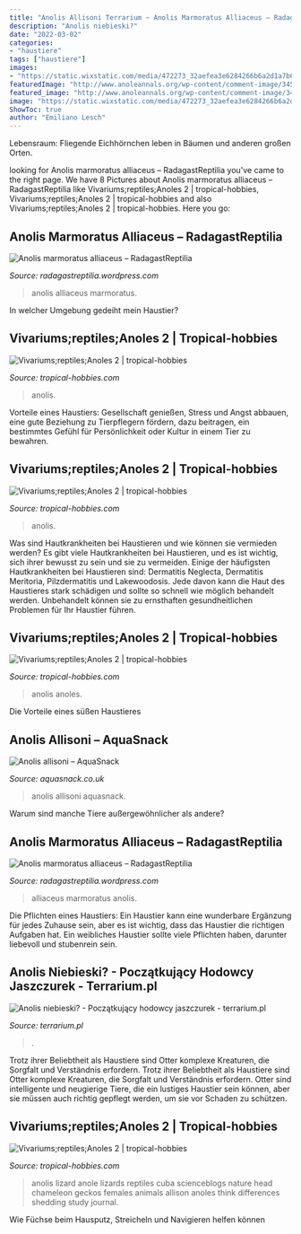 ```yaml
---
title: "Anolis Allisoni Terrarium ~ Anolis Marmoratus Alliaceus – Radagastreptilia"
description: "Anolis niebieski?"
date: "2022-03-02"
categories:
- "haustiere"
tags: ["haustiere"]
images:
- "https://static.wixstatic.com/media/472273_32aefea3e6284266b6a2d1a7b6c41d6b~mv2.jpg/v1/fill/w_600,h_421,al_c,q_80,usm_0.66_1.00_0.01/472273_32aefea3e6284266b6a2d1a7b6c41d6b~mv2.jpg"
featuredImage: "http://www.anoleannals.org/wp-content/comment-image/3459.jpg"
featured_image: "http://www.anoleannals.org/wp-content/comment-image/3459.jpg"
image: "https://static.wixstatic.com/media/472273_32aefea3e6284266b6a2d1a7b6c41d6b~mv2.jpg/v1/fill/w_600,h_421,al_c,q_80,usm_0.66_1.00_0.01/472273_32aefea3e6284266b6a2d1a7b6c41d6b~mv2.jpg"
ShowToc: true
author: "Emiliano Lesch"
---
```



Lebensraum: Fliegende Eichhörnchen leben in Bäumen und anderen großen Orten.

	

		
looking for Anolis marmoratus alliaceus – RadagastReptilia you've came to the right page. We have 8 Pictures about Anolis marmoratus alliaceus – RadagastReptilia like Vivariums;reptiles;Anoles 2 | tropical-hobbies, Vivariums;reptiles;Anoles 2 | tropical-hobbies and also Vivariums;reptiles;Anoles 2 | tropical-hobbies. Here you go:
		
    
## Anolis Marmoratus Alliaceus – RadagastReptilia

<img loading=lazy src="https://radagastreptilia.files.wordpress.com/2018/03/p1120999.jpg" onerror="this.onerror=null;this.src='https://tse1.mm.bing.net/th?id=OIP.meB9ycF9FvAolykcCaREsAHaFj&amp;pid=15.1';" alt="Anolis marmoratus alliaceus – RadagastReptilia">

_Source: radagastreptilia.wordpress.com_

>anolis alliaceus marmoratus. 

	

In welcher Umgebung gedeiht mein Haustier?

    
## Vivariums;reptiles;Anoles 2 | Tropical-hobbies

<img loading=lazy src="https://static.wixstatic.com/media/472273_32aefea3e6284266b6a2d1a7b6c41d6b~mv2.jpg/v1/fill/w_600,h_421,al_c,q_80,usm_0.66_1.00_0.01/472273_32aefea3e6284266b6a2d1a7b6c41d6b~mv2.jpg" onerror="this.onerror=null;this.src='https://tse2.mm.bing.net/th?id=OIP.9Z5kAswz-fdr5p8eD-xwFwHaFM&amp;pid=15.1';" alt="Vivariums;reptiles;Anoles 2 | tropical-hobbies">

_Source: tropical-hobbies.com_

>anolis. 

	

Vorteile eines Haustiers: Gesellschaft genießen, Stress und Angst abbauen, eine gute Beziehung zu Tierpflegern fördern, dazu beitragen, ein bestimmtes Gefühl für Persönlichkeit oder Kultur in einem Tier zu bewahren.

    
## Vivariums;reptiles;Anoles 2 | Tropical-hobbies

<img loading=lazy src="https://static.wixstatic.com/media/472273_082ed672bc274fb1a650a91affcba486~mv2.jpg/v1/fill/w_600,h_446,al_c,q_80,usm_0.66_1.00_0.01/472273_082ed672bc274fb1a650a91affcba486~mv2.jpg" onerror="this.onerror=null;this.src='https://tse4.mm.bing.net/th?id=OIP.zrOKNIjyAfwXdcfbAWGjiQHaFg&amp;pid=15.1';" alt="Vivariums;reptiles;Anoles 2 | tropical-hobbies">

_Source: tropical-hobbies.com_

>anolis. 

	

Was sind Hautkrankheiten bei Haustieren und wie können sie vermieden werden?
Es gibt viele Hautkrankheiten bei Haustieren, und es ist wichtig, sich ihrer bewusst zu sein und sie zu vermeiden. Einige der häufigsten Hautkrankheiten bei Haustieren sind: Dermatitis Neglecta, Dermatitis Meritoria, Pilzdermatitis und Lakewoodosis. Jede davon kann die Haut des Haustieres stark schädigen und sollte so schnell wie möglich behandelt werden. Unbehandelt können sie zu ernsthaften gesundheitlichen Problemen für Ihr Haustier führen.

    
## Vivariums;reptiles;Anoles 2 | Tropical-hobbies

<img loading=lazy src="https://static.wixstatic.com/media/472273_83a89f4b02414c67a57a48779eab65fa~mv2.jpg/v1/fill/w_600,h_459,al_c,q_80,usm_0.66_1.00_0.01/472273_83a89f4b02414c67a57a48779eab65fa~mv2.jpg" onerror="this.onerror=null;this.src='https://tse1.mm.bing.net/th?id=OIP.gJV57vWrex-W111UklqZlQHaFq&amp;pid=15.1';" alt="Vivariums;reptiles;Anoles 2 | tropical-hobbies">

_Source: tropical-hobbies.com_

>anolis anoles. 

	

Die Vorteile eines süßen Haustieres

    
## Anolis Allisoni – AquaSnack

<img loading=lazy src="https://www.aquasnack.co.uk/wp-content/uploads/2020/06/Anolis-allisoni-Allisons-Anole-300x300.jpg" onerror="this.onerror=null;this.src='https://tse3.mm.bing.net/th?id=OIP.F-NqjeceJrwdpKGBruxvrAAAAA&amp;pid=15.1';" alt="Anolis allisoni – AquaSnack">

_Source: aquasnack.co.uk_

>anolis allisoni aquasnack. 

	

Warum sind manche Tiere außergewöhnlicher als andere?

    
## Anolis Marmoratus Alliaceus – RadagastReptilia

<img loading=lazy src="https://radagastreptilia.files.wordpress.com/2018/03/p1120722.jpg" onerror="this.onerror=null;this.src='https://tse3.mm.bing.net/th?id=OIP.6BuiTCS5a75aGtAAr3HYqQHaFj&amp;pid=15.1';" alt="Anolis marmoratus alliaceus – RadagastReptilia">

_Source: radagastreptilia.wordpress.com_

>alliaceus marmoratus anolis. 

	

Die Pflichten eines Haustiers:
Ein Haustier kann eine wunderbare Ergänzung für jedes Zuhause sein, aber es ist wichtig, dass das Haustier die richtigen Aufgaben hat. Ein weibliches Haustier sollte viele Pflichten haben, darunter liebevoll und stubenrein sein.

    
## Anolis Niebieski? - Początkujący Hodowcy Jaszczurek - Terrarium.pl

<img loading=lazy src="http://www.anoleannals.org/wp-content/comment-image/3459.jpg" onerror="this.onerror=null;this.src='https://tse2.mm.bing.net/th?id=OIP.npsoyQYqAmt5Skur8QMTKQHaFJ&amp;pid=15.1';" alt="Anolis niebieski? - Początkujący hodowcy jaszczurek - terrarium.pl">

_Source: terrarium.pl_

>. 

	

Trotz ihrer Beliebtheit als Haustiere sind Otter komplexe Kreaturen, die Sorgfalt und Verständnis erfordern.
Trotz ihrer Beliebtheit als Haustiere sind Otter komplexe Kreaturen, die Sorgfalt und Verständnis erfordern. Otter sind intelligente und neugierige Tiere, die ein lustiges Haustier sein können, aber sie müssen auch richtig gepflegt werden, um sie vor Schaden zu schützen.

    
## Vivariums;reptiles;Anoles 2 | Tropical-hobbies

<img loading=lazy src="https://static.wixstatic.com/media/472273_22d7163db4694d418bec339eee51162e~mv2.jpg/v1/fill/w_550,h_372,al_c,lg_1,q_80/472273_22d7163db4694d418bec339eee51162e~mv2.jpg" onerror="this.onerror=null;this.src='https://tse2.mm.bing.net/th?id=OIP.ykSKjgrgumi3lgBmlTzj-AHaFA&amp;pid=15.1';" alt="Vivariums;reptiles;Anoles 2 | tropical-hobbies">

_Source: tropical-hobbies.com_

>anolis lizard anole lizards reptiles cuba scienceblogs nature head chameleon geckos females animals allison anoles think differences shedding study journal. 

	

Wie Füchse beim Hausputz, Streicheln und Navigieren helfen können

